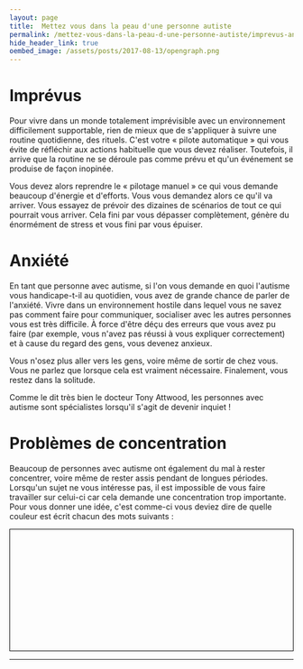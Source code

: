 ```yaml
---
layout: page
title:  Mettez vous dans la peau d'une personne autiste
permalink: /mettez-vous-dans-la-peau-d-une-personne-autiste/imprevus-anxiete-concentration
hide_header_link: true
oembed_image: /assets/posts/2017-08-13/opengraph.png
---
```


# Imprévus

Pour vivre dans un monde totalement imprévisible avec un environnement difficilement supportable, rien de mieux que de s'appliquer à suivre une routine quotidienne, des rituels.
C'est votre «&nbsp;pilote automatique&nbsp;» qui vous évite de réfléchir aux actions habituelle que vous devez réaliser. Toutefois, il arrive que la routine ne se déroule pas comme prévu et qu'un événement se produise de façon inopinée.

Vous devez alors reprendre le «&nbsp;pilotage manuel&nbsp;» ce qui vous demande beaucoup d'énergie et d'efforts.
Vous vous demandez alors ce qu'il va arriver. Vous essayez de prévoir des dizaines de scénarios de tout ce qui pourrait vous arriver. Cela fini par vous dépasser complètement,
génère du énormément de stress et vous fini par vous épuiser. 



# Anxiété

En tant que personne avec autisme, si l'on vous demande en quoi l'autisme vous handicape-t-il au quotidien, vous avez
de grande chance de parler de l'anxiété.
Vivre dans un environnement hostile dans lequel vous ne savez pas comment faire pour communiquer, socialiser avec les autres personnes vous est très difficile. À force d'être 
déçu des erreurs que vous avez pu faire (par exemple, vous n'avez pas réussi à vous expliquer correctement) et à cause du regard des gens, vous devenez anxieux.

Vous n'osez plus aller vers les gens, voire même de sortir de chez vous.
Vous ne parlez que lorsque cela est vraiment nécessaire.
Finalement, vous restez dans la solitude.

Comme le dit très bien le docteur Tony Attwood, les personnes avec autisme sont spécialistes lorsqu'il s'agit de devenir inquiet&nbsp;!

# Problèmes de concentration

Beaucoup de personnes avec autisme ont également du mal à rester concentrer, voire même de rester assis pendant de longues périodes.
Lorsqu'un sujet ne vous intéresse pas, il est impossible de vous faire travailler sur celui-ci car cela demande une concentration trop importante.
Pour vous donner une idée, c'est comme-ci vous deviez dire de quelle couleur est écrit chacun des mots suivants&nbsp;:

<!-- lire les couleurs écrites dans une autre couleur -->
<canvas id="game_colour" width="700" height="300" style="border: 1px solid black; margin: 0 auto 0 auto; display: block;"></canvas>

---

<script type="text/javascript">
  function colour() {
    var canvas = document.getElementById('game_colour');
    var ctx = canvas.getContext('2d');
    var nb = [4, 5];
    var step = 75;
    var colors = [{'t': 'Orange', 'h': '#e18335'}, {'t': 'Bleu', 'h': '#478aa2'}, {'t': 'Vert', 'h': '#5e8831'}, {'t': 'Rouge', 'h': '#ff0000'}, {'t': 'Noir', 'h': '#000000'}, {'t': 'Rose', 'h': '#ff6282'}, {'t': 'Jaune', 'h': '#d0ba32'}, {'t': 'Violet', 'h': '#733ab7' }, {'t': 'Blanc', 'h': '#441151'}, {'t': 'Gris', 'h': '#9c9687'}, {'t': 'Bleu', 'h': '#2d93ad'}, {'t': 'Jaune', 'h': '#dfd25a'}, {'t': 'Rose', 'h': '#ca61c3'}, {'t': 'Rouge', 'h': '#ef233c'}, {'t': 'Violet', 'h': '#631a86' }, {'t': 'Orange', 'h': '#e4572e'}, {'t': 'Vert', 'h': '#b9cb83'}]
    var drawn = false;
    var status = {'status': 'pause', 'interval': undefined};

    this.play = function() {
      if ( 'play' == status['status'])
        return;
      if ( false == drawn )
        draw();
      status['status'] = 'play';
    }
    this.pause = function() {
      if ( 'pause' == status['status'])
        return;
      status['status'] = 'pause';
    }
    this.canvas = function() {
      return canvas;
    }

    function draw() {
      ctx.clearRect(0, 0, canvas.width, canvas.height);
      var y = 0;
      for (var i = 0; i < nb[0] ; i++) {
        for (var j = 0; j < nb[1] ; j++) {
          var color_t = Math.floor((Math.random() * colors.length));
          var color_h = Math.floor((Math.random() * colors.length));
//          ctx.rect( (j*canvas.width/nb[1])+5, y+10, (canvas.width/nb[1])-10, 50);
//          ctx.stroke();
          ctx.font = "30px Arial";
          ctx.textAlign = "center";
          ctx.fillStyle = colors[color_h]['h'];
          ctx.fillText(colors[color_t]['t'], ((j+1)*canvas.width/nb[1]) - ((canvas.width/nb[1])/2), y+45);
        }
        y += step;
      }
      drawn = true;
    }
  }
  function isScrolledIntoView(el) {
    var elemTop = el.getBoundingClientRect().top;
    var elemBottom = el.getBoundingClientRect().bottom;

    var isVisible = ((elemTop >= 0) && (elemTop <= window.innerHeight)) || ((elemBottom >= 0) && (elemBottom <= window.innerHeight)) || ((elemTop < 0) && (elemBottom > window.innerHeight));
    return isVisible;
  }



  document.body.onload = function() {
    var canvas = [new colour()];
    function load_visible() {
      for (var i = 0; i < canvas.length ; i++) {
        if (isScrolledIntoView(canvas[i].canvas())) {
          canvas[i].play();
        } else {
          canvas[i].pause();
        }
      }
    }
    document.body.onscroll = load_visible;
    document.body.onresize = load_visible;
    load_visible();
  }

</script>

